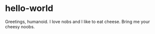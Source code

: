 # hello-world
Greetings, humanoid. I love nobs and I like to eat cheese. Bring me your cheesy noobs.
